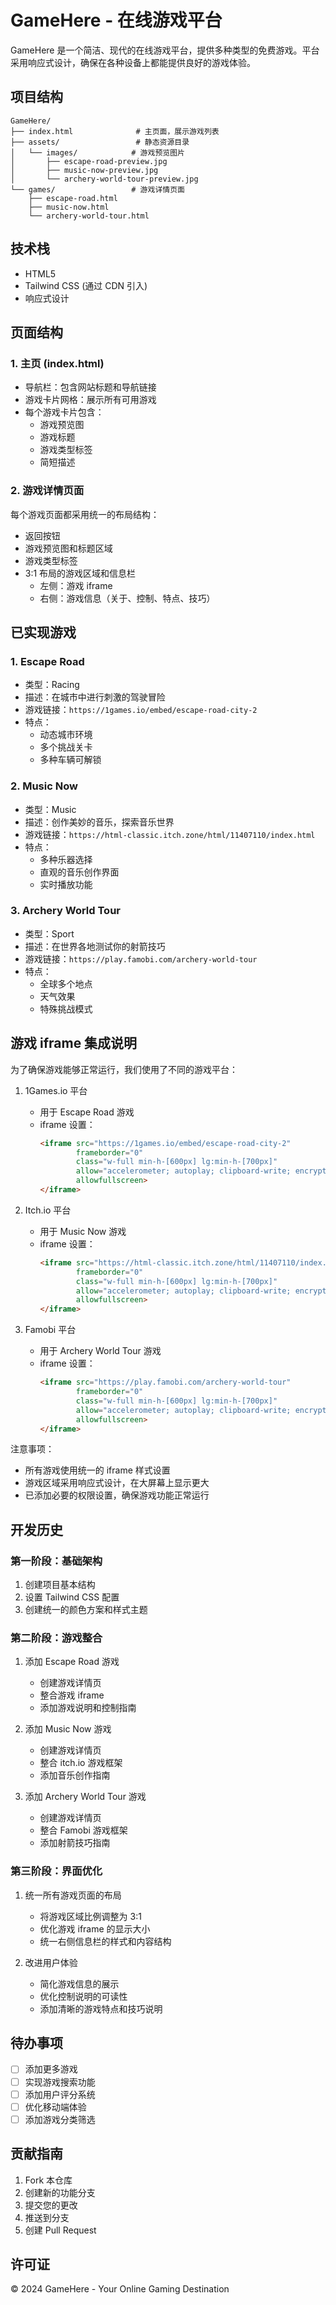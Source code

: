 # GameHere - 在线游戏平台

GameHere 是一个简洁、现代的在线游戏平台，提供多种类型的免费游戏。平台采用响应式设计，确保在各种设备上都能提供良好的游戏体验。

## 项目结构

```
GameHere/
├── index.html              # 主页面，展示游戏列表
├── assets/                 # 静态资源目录
│   └── images/            # 游戏预览图片
│       ├── escape-road-preview.jpg
│       ├── music-now-preview.jpg
│       └── archery-world-tour-preview.jpg
└── games/                 # 游戏详情页面
    ├── escape-road.html
    ├── music-now.html
    └── archery-world-tour.html
```

## 技术栈

- HTML5
- Tailwind CSS (通过 CDN 引入)
- 响应式设计

## 页面结构

### 1. 主页 (index.html)
- 导航栏：包含网站标题和导航链接
- 游戏卡片网格：展示所有可用游戏
- 每个游戏卡片包含：
  - 游戏预览图
  - 游戏标题
  - 游戏类型标签
  - 简短描述

### 2. 游戏详情页面
每个游戏页面都采用统一的布局结构：
- 返回按钮
- 游戏预览图和标题区域
- 游戏类型标签
- 3:1 布局的游戏区域和信息栏
  - 左侧：游戏 iframe
  - 右侧：游戏信息（关于、控制、特点、技巧）

## 已实现游戏

### 1. Escape Road
- 类型：Racing
- 描述：在城市中进行刺激的驾驶冒险
- 游戏链接：`https://1games.io/embed/escape-road-city-2`
- 特点：
  - 动态城市环境
  - 多个挑战关卡
  - 多种车辆可解锁

### 2. Music Now
- 类型：Music
- 描述：创作美妙的音乐，探索音乐世界
- 游戏链接：`https://html-classic.itch.zone/html/11407110/index.html`
- 特点：
  - 多种乐器选择
  - 直观的音乐创作界面
  - 实时播放功能

### 3. Archery World Tour
- 类型：Sport
- 描述：在世界各地测试你的射箭技巧
- 游戏链接：`https://play.famobi.com/archery-world-tour`
- 特点：
  - 全球多个地点
  - 天气效果
  - 特殊挑战模式

## 游戏 iframe 集成说明

为了确保游戏能够正常运行，我们使用了不同的游戏平台：

1. 1Games.io 平台
   - 用于 Escape Road 游戏
   - iframe 设置：
     ```html
     <iframe src="https://1games.io/embed/escape-road-city-2" 
             frameborder="0" 
             class="w-full min-h-[600px] lg:min-h-[700px]"
             allow="accelerometer; autoplay; clipboard-write; encrypted-media; gyroscope; picture-in-picture" 
             allowfullscreen>
     </iframe>
     ```

2. Itch.io 平台
   - 用于 Music Now 游戏
   - iframe 设置：
     ```html
     <iframe src="https://html-classic.itch.zone/html/11407110/index.html" 
             frameborder="0" 
             class="w-full min-h-[600px] lg:min-h-[700px]"
             allow="accelerometer; autoplay; clipboard-write; encrypted-media; gyroscope; picture-in-picture" 
             allowfullscreen>
     </iframe>
     ```

3. Famobi 平台
   - 用于 Archery World Tour 游戏
   - iframe 设置：
     ```html
     <iframe src="https://play.famobi.com/archery-world-tour" 
             frameborder="0" 
             class="w-full min-h-[600px] lg:min-h-[700px]"
             allow="accelerometer; autoplay; clipboard-write; encrypted-media; gyroscope; picture-in-picture" 
             allowfullscreen>
     </iframe>
     ```

注意事项：
- 所有游戏使用统一的 iframe 样式设置
- 游戏区域采用响应式设计，在大屏幕上显示更大
- 已添加必要的权限设置，确保游戏功能正常运行

## 开发历史

### 第一阶段：基础架构
1. 创建项目基本结构
2. 设置 Tailwind CSS 配置
3. 创建统一的颜色方案和样式主题

### 第二阶段：游戏整合
1. 添加 Escape Road 游戏
   - 创建游戏详情页
   - 整合游戏 iframe
   - 添加游戏说明和控制指南

2. 添加 Music Now 游戏
   - 创建游戏详情页
   - 整合 itch.io 游戏框架
   - 添加音乐创作指南

3. 添加 Archery World Tour 游戏
   - 创建游戏详情页
   - 整合 Famobi 游戏框架
   - 添加射箭技巧指南

### 第三阶段：界面优化
1. 统一所有游戏页面的布局
   - 将游戏区域比例调整为 3:1
   - 优化游戏 iframe 的显示大小
   - 统一右侧信息栏的样式和内容结构

2. 改进用户体验
   - 简化游戏信息的展示
   - 优化控制说明的可读性
   - 添加清晰的游戏特点和技巧说明

## 待办事项
- [ ] 添加更多游戏
- [ ] 实现游戏搜索功能
- [ ] 添加用户评分系统
- [ ] 优化移动端体验
- [ ] 添加游戏分类筛选

## 贡献指南
1. Fork 本仓库
2. 创建新的功能分支
3. 提交您的更改
4. 推送到分支
5. 创建 Pull Request

## 许可证
© 2024 GameHere - Your Online Gaming Destination 